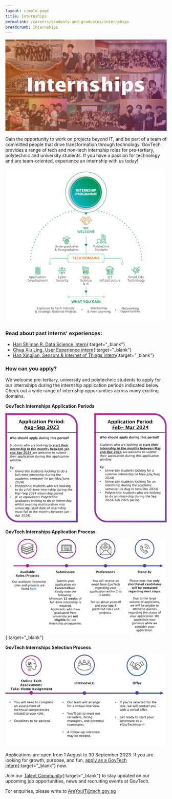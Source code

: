 ```yaml
---
layout: simple-page
title: Internships  
permalink: /careers/students-and-graduates/internships
breadcrumb: Internships 
---
```


![GovTech Internships](/images/careers/GovTech-Internships.png)

Gain the opportunity to work on projects beyond IT, and be part of a team of committed people that drive transformation through technology. GovTech provides a range of tech and non-tech internship roles for pre-tertiary, polytechnic and university students. If you have a passion for technology and are team-oriented, experience an internship with us today!

![GovTech Internships Overview](/images/careers/internship-chart-01.png)


### Read about past interns' experiences:

* [Hari Shiman R, Data Science intern](https://medium.com/ytpo-govtech/internship-experience-at-dsaid-a16907042b28){:target="_blank"}
* [Chua Xiu Ling, User Experience intern](https://medium.com/ytpo-govtech/theres-so-much-to-designing-498774d58037){:target="_blank"}
* [Han Xingjian, Sensors & Internet of Things intern](https://medium.com/ytpo-govtech/internship-blog-7b021006e020){:target="_blank"}


### How can you apply?

We welcome pre-tertiary, university and polytechnic students to apply for our internships during the internship application periods indicated below. Check out a wide range of internship opportunities across many exciting domains.

**GovTech Internships Application Periods**

![GovTech Internships Application Periods](/images/careers/GovTech-internship-application-period.png)

**GovTech Internships Application Process**

[![GovTech Internships Application Process](/images/careers/internship-available-roles.png)](https://go.gov.sg/govtechinternshipprojects2024){:target="_blank"}

**GovTech Internships Selection Process**

![GovTech Internships Selection Process](/images/careers/GovTech-internship-selection-process-updated.png)

Applications are open from 1 August to 30 September 2023. If you are looking for growth, purpose, and fun, [apply as a GovTech intern](https://go.gov.sg/govtechinternshipprojects2024){:target="_blank"} now.

Join our [Talent Community](https://go.gov.sg/govtechtalentcommunity){:target="_blank"} to stay updated on our upcoming job opportunities, news and recruiting events at GovTech.

For enquiries, please write to <AreYouIT@tech.gov.sg>

